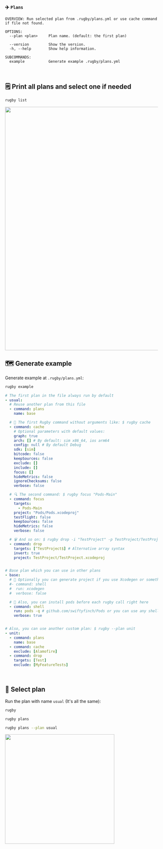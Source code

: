 
### ✈️ `Plans`

```
OVERVIEW: Run selected plan from .rugby/plans.yml or use cache command if file not found.

OPTIONS:
  --plan <plan>     Plan name. (default: the first plan)

  --version         Show the version.
  -h, --help        Show help information.

SUBCOMMANDS:
  example           Generate example .rugby/plans.yml
```

<br>

## 🗒 Print all plans and select one if needed

```bash
rugby list
```

<img src="https://user-images.githubusercontent.com/64660122/141672938-9332dc97-21a1-4242-9124-c3706cbe696d.png" width="800"/>

<br>

## 🗺 Generate example

Generate example at `.rugby/plans.yml`:

```bash
rugby example
```

```yml
# The first plan in the file always run by default
- usual:
  # Reuse another plan from this file
  - command: plans
    name: base

  # 🏈 The first Rugby command without arguments like: $ rugby cache
  - command: cache
    # Optional parameters with default values:
    graph: true
    arch: [] # By default: sim x86_64, ios arm64
    config: null # By default Debug
    sdk: [sim]
    bitcode: false
    keepSources: false
    exclude: []
    include: []
    focus: []
    hideMetrics: false
    ignoreChecksums: false
    verbose: false

  # 🔍 The second command: $ rugby focus "Pods-Main"
  - command: focus
    targets:
      - Pods-Main
    project: "Pods/Pods.xcodeproj"
    testFlight: false
    keepSources: false
    hideMetrics: false
    verbose: false

  # 🗑 And so on: $ rugby drop -i "TestProject" -p TestProject/TestProject.xcodeproj
  - command: drop
    targets: [^TestProject$] # Alternative array syntax
    invert: true
    project: TestProject/TestProject.xcodeproj


# Base plan which you can use in other plans
- base:
  # 🐚 Optionally you can generate project if you use Xcodegen or something like that
  #- command: shell
  #  run: xcodegen
  #  verbose: false

  # 🐚 Also, you can install pods before each rugby call right here
  - command: shell
    run: pods -q # github.com/swiftyfinch/Pods or you can use any shell command
    verbose: true


# Also, you can use another custom plan: $ rugby --plan unit
- unit:
  - command: plans
    name: base
  - command: cache
    exclude: [Alamofire]
  - command: drop
    targets: [Test]
    exclude: [MyFeatureTests]
```

<br>

## 📍 Select plan

Run the plan with name `usual` (It's all the same):

```bash
rugby
```

```bash
rugby plans
```

```bash
rugby plans --plan usual
```

<img src="https://user-images.githubusercontent.com/64660122/141672640-211a505d-3505-49be-87b0-bf90098128a0.png" width="360"/>
